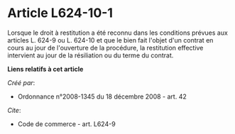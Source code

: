 # Article L624-10-1

Lorsque le droit à restitution a été reconnu dans les conditions prévues aux articles L. 624-9 ou L. 624-10 et que le bien
fait l'objet d'un contrat en cours au jour de l'ouverture de la procédure, la restitution effective intervient au jour de la
résiliation ou du terme du contrat.

**Liens relatifs à cet article**

_Créé par_:

  - Ordonnance n°2008-1345 du 18 décembre 2008 - art. 42

_Cite_:

  - Code de commerce - art. L624-9
